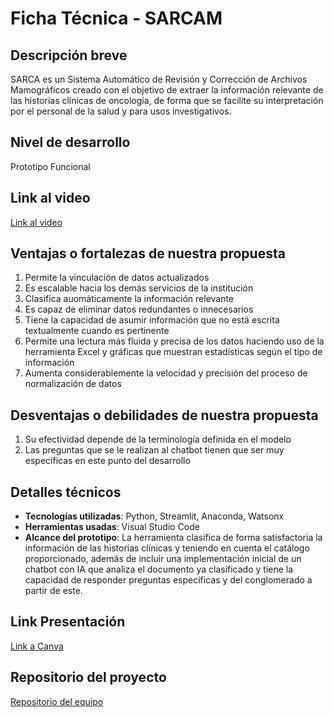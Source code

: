 # Ficha Técnica - SARCAM

## Descripción breve
SARCA es un Sistema Automático de Revisión y Corrección de Archivos Mamográficos creado con el objetivo de extraer la información
relevante de las historias clínicas de oncología, de forma que se facilite su interpretación por el personal de la salud y para usos investigativos.

## Nivel de desarrollo
Prototipo Funcional

## Link al video
[Link al video](https://www.youtube.com/watch?v=iANbQgGEbEA)

## Ventajas o fortalezas de nuestra propuesta
1. Permite la vinculación de datos actualizados
2. Es escalable hacia los demás servicios de la institución
3. Clasifica auomáticamente la información relevante
4. Es capaz de eliminar datos redundantes o innecesarios
5. Tiene la capacidad de asumir información que no está escrita textualmente  cuando es pertinente
6. Permite una lectura más fluida y precisa de los datos haciendo uso de la herramienta Excel y gráficas que muestran estadísticas según el tipo de información
7. Aumenta considerablemente la velocidad y precisión del proceso de normalización de datos

## Desventajas o debilidades de nuestra propuesta
1. Su efectividad depende de la terminología definida en el modelo
2. Las preguntas que se le realizan al chatbot tienen que ser muy específicas en este punto del desarrollo

## Detalles técnicos
- **Tecnologías utilizadas**: Python, Streamlit, Anaconda, Watsonx 
- **Herramientas usadas**: Visual  Studio Code
- **Alcance del prototipo**: La herramienta clasifica de forma satisfactoria la información de las historias clínicas y teniendo en cuenta el catálogo proporcionado,
además de incluir una implementación inicial de un chatbot con IA que analiza el documento ya clasificado y tiene la capacidad de responder preguntas específicas y
del conglomerado a partir de este.

## Link Presentación
[Link a Canva](https://www.canva.com/design/DAGVWuVG1es/81xu3a_zh7yiMkMSP1UiQQ/view?utm_content=DAGVWuVG1es&utm_campaign=designshare&utm_medium=link&utm_source=editor)
## Repositorio del proyecto
[Repositorio del equipo](https://github.com/mapache17/SARCAM)
